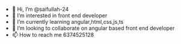 - 👋 Hi, I’m @saifullah-24
- 👀 I’m interested in  front end developer
- 🌱 I’m currently learning angular,html,css,js,ts
- 💞️ I’m looking to collaborate on  angular based front end developer
- 📫 How to reach me 6374525128

<!---
saifullah-24/saifullah-24 is a ✨ special ✨ repository because its `README.md` (this file) appears on your GitHub profile.
You can click the Preview link to take a look at your changes.
--->
